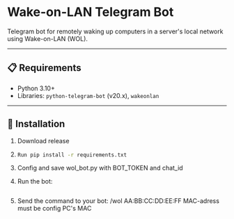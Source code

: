 # Wake-on-LAN Telegram Bot  

Telegram bot for remotely waking up computers in a server's local network using Wake-on-LAN (WOL).  

---

## 📋 Requirements  
- Python 3.10+  
- Libraries: `python-telegram-bot` (v20.x), `wakeonlan`  

---

## 🚀 Installation  
1. Download release

2. 
   ```bash  
   Run pip install -r requirements.txt

3. Config and save wol_bot.py with BOT_TOKEN and chat_id

3. Run the bot:
   ```python wol_bot.py

4. Send the command to your bot:
/wol AA:BB:CC:DD:EE:FF
MAC-adress must be config PC's MAC
